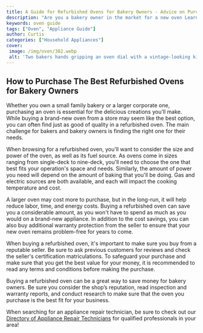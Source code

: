 ```yaml
---
title: A Guide for Refurbished Ovens for Bakery Owners - Advice on Purchasing Refurbished Ovens
description: "Are you a bakery owner in the market for a new oven Learn all you need to know about finding and purchasing a refurbished oven with this comprehensive guide With our tips and advice youll have the perfect oven to bake your goods in no time"
keywords: oven guide
tags: ["Oven", "Appliance Guide"]
author: Curtis
categories: ["Household Appliances"]
cover: 
 image: /img/oven/382.webp
 alt: 'Two bakers hands gripping an oven dial with a vintage-looking kitchen in the background'
---
```

## How to Purchase The Best Refurbished Ovens for Bakery Owners

Whether you own a small family bakery or a larger corporate one, purchasing an oven is essential for the delicious creations you'll make. While buying a brand-new oven from a store may seem like the best option, you can often find just as good of quality in a refurbished oven. The main challenge for bakers and bakery owners is finding the right one for their needs. 

When browsing for a refurbished oven, you'll want to consider the size and power of the oven, as well as its fuel source. As ovens come in sizes ranging from single-deck to nine-deck, you'll need to choose the one that best fits your operation's space and needs. Similarly, the amount of power you need will depend on the amount of baking that you'll be doing. Gas and electric sources are both available, and each will impact the cooking temperature and cost. 

A larger oven may cost more to purchase, but in the long-run, it will help reduce labor, time, and energy costs. Buying a refurbished oven can save you a considerable amount, as you won't have to spend as much as you would on a brand-new appliance. In addition to the cost savings, you can also buy additional warranty protection from the seller to ensure that your new oven remains problem-free for years to come. 

When buying a refurbished oven, it's important to make sure you buy from a reputable seller. Be sure to ask previous customers for reviews and check the seller's certification matriculations. To safeguard your purchase and make sure that you get the best value for your money, it is recommended to read any terms and conditions before making the purchase. 

Buying a refurbished oven can be a great way to save money for bakery owners. Be sure you consider the shop’s reputation, read inspection and warranty reports, and conduct research to make sure that the oven you purchase is the best fit for your business. 

When searching for an appliance repair technician, be sure to check out our [Directory of Appliance Repair Technicians](./pages/appliance-repair-technicians) for qualified professionals in your area!
